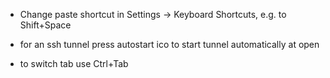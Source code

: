 * Change paste shortcut in Settings -> Keyboard Shortcuts, 
e.g. to Shift+Space

* for an ssh tunnel press autostart ico to start tunnel automatically at open

* to switch tab use Ctrl+Tab